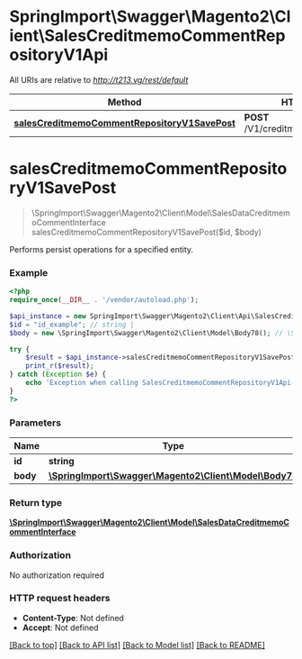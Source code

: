 # SpringImport\Swagger\Magento2\Client\SalesCreditmemoCommentRepositoryV1Api

All URIs are relative to *http://t213.vg/rest/default*

Method | HTTP request | Description
------------- | ------------- | -------------
[**salesCreditmemoCommentRepositoryV1SavePost**](SalesCreditmemoCommentRepositoryV1Api.md#salesCreditmemoCommentRepositoryV1SavePost) | **POST** /V1/creditmemo/{id}/comments | 


# **salesCreditmemoCommentRepositoryV1SavePost**
> \SpringImport\Swagger\Magento2\Client\Model\SalesDataCreditmemoCommentInterface salesCreditmemoCommentRepositoryV1SavePost($id, $body)



Performs persist operations for a specified entity.

### Example
```php
<?php
require_once(__DIR__ . '/vendor/autoload.php');

$api_instance = new SpringImport\Swagger\Magento2\Client\Api\SalesCreditmemoCommentRepositoryV1Api();
$id = "id_example"; // string | 
$body = new \SpringImport\Swagger\Magento2\Client\Model\Body78(); // \SpringImport\Swagger\Magento2\Client\Model\Body78 | 

try {
    $result = $api_instance->salesCreditmemoCommentRepositoryV1SavePost($id, $body);
    print_r($result);
} catch (Exception $e) {
    echo 'Exception when calling SalesCreditmemoCommentRepositoryV1Api->salesCreditmemoCommentRepositoryV1SavePost: ', $e->getMessage(), PHP_EOL;
}
?>
```

### Parameters

Name | Type | Description  | Notes
------------- | ------------- | ------------- | -------------
 **id** | **string**|  |
 **body** | [**\SpringImport\Swagger\Magento2\Client\Model\Body78**](../Model/\SpringImport\Swagger\Magento2\Client\Model\Body78.md)|  | [optional]

### Return type

[**\SpringImport\Swagger\Magento2\Client\Model\SalesDataCreditmemoCommentInterface**](../Model/SalesDataCreditmemoCommentInterface.md)

### Authorization

No authorization required

### HTTP request headers

 - **Content-Type**: Not defined
 - **Accept**: Not defined

[[Back to top]](#) [[Back to API list]](../../README.md#documentation-for-api-endpoints) [[Back to Model list]](../../README.md#documentation-for-models) [[Back to README]](../../README.md)

